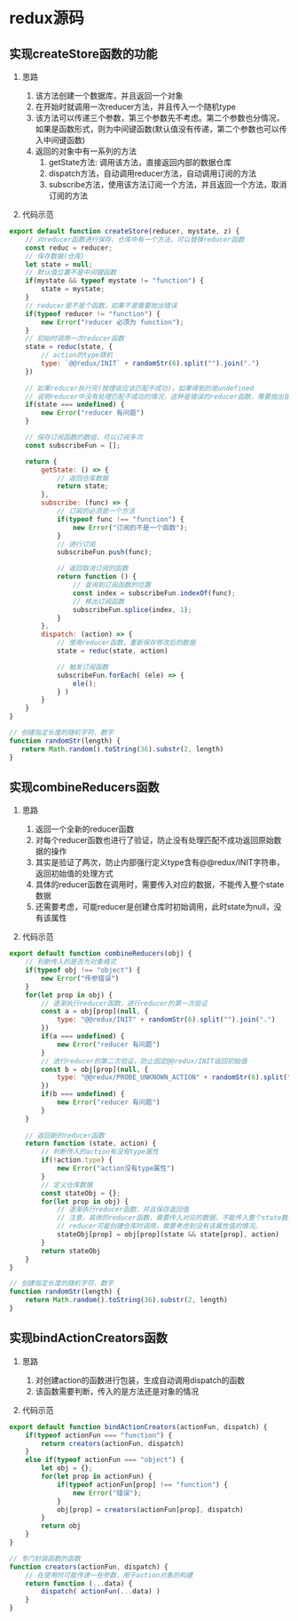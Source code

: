 # redux源码

## 实现createStore函数的功能

1. 思路
   1) 该方法创建一个数据库，并且返回一个对象
   2) 在开始时就调用一次reducer方法，并且传入一个随机type
   3) 该方法可以传递三个参数，第三个参数先不考虑。第二个参数也分情况，如果是函数形式，则为中间键函数(默认值没有传递，第二个参数也可以传入中间键函数)
   4) 返回的对象中有一系列的方法
      1) getState方法: 调用该方法，直接返回内部的数据仓库
      2) dispatch方法，自动调用reducer方法，自动调用订阅的方法
      3) subscribe方法，使用该方法订阅一个方法，并且返回一个方法，取消订阅的方法


2. 代码示范
```js
export default function createStore(reducer, mystate, z) {
    // 对reducer函数进行保存，仓库中有一个方法，可以替换reducer函数
    const reduc = reducer;
    // 保存数据(仓库)
    let state = null;
    // 默认值位置不是中间键函数
    if(mystate && typeof mystate != "function") {
        state = mystate;
    }
    // reducer是不是个函数，如果不是需要抛出错误
    if(typeof reducer != "function") {
        new Error("reducer 必须为 function");
    }
    // 初始时调用一次reducer函数
    state = reduc(state, {
        // action的type随机
        type: `@@redux/INIT` + randomStr(6).split("").join(".")
    })
    
    // 如果reducer执行完(按理说应该匹配不成功)，如果得到的是undefined
    // 说明reducer中没有处理匹配不成功的情况，这种是错误的reducer函数，需要抛出错误
    if(state === undefined) {
        new Error("reducer 有问题")
    }

    // 保存订阅函数的数组，可以订阅多次
    const subscribeFun = [];

    return {
        getState: () => {
            // 返回仓库数据
            return state;
        },
        subscribe: (func) => {
            // 订阅的必须是一个方法
            if(typeof func !== "function") {
                new Error("订阅的不是一个函数");
            }
            // 进行订阅
            subscribeFun.push(func);

            // 返回取消订阅的函数
            return function () {
                // 查询到订阅函数的位置
                const index = subscribeFun.indexOf(func);
                // 移出订阅函数
                subscribeFun.splice(index, 1);
            }
        },
        dispatch: (action) => {
            // 使用reducer函数，重新保存修改后的数据
            state = reduc(state, action)

            // 触发订阅函数
            subscribeFun.forEach( (ele) => {
                ele();
            } )
        }
    }
}

// 创建指定长度的随机字符、数字
function randomStr(length) {
   return Math.random().toString(36).substr(2, length)
}
```


## 实现combineReducers函数

1. 思路
    1) 返回一个全新的reducer函数
    2) 对每个reducer函数也进行了验证，防止没有处理匹配不成功返回原始数据的操作
    3) 其实是验证了两次，防止内部强行定义type含有@@redux/INIT字符串，返回初始值的处理方式
    4) 具体的reducer函数在调用时，需要传入对应的数据，不能传入整个state数据
    5) 还需要考虑，可能reducer是创建仓库时初始调用，此时state为null，没有该属性
       

2. 代码示范
```js
export default function combineReducers(obj) {
    // 判断传入的是否为对象格式
    if(typeof obj !== "object") {
        new Error("传参错误")
    }
    for(let prop in obj) {
        // 逐渐执行reducer函数，进行reducer的第一次验证
        const a = obj[prop](null, {
            type: "@@redux/INIT" + randomStr(6).split("").join(".")
        })
        if(a === undefined) {
            new Error("reducer 有问题")
        }
        // 进行reducer的第二次验证，防止固定@@redux/INIT返回初始值
        const b = obj[prop](null, {
            type: "@@redux/PROBE_UNKNOWN_ACTION" + randomStr(6).split("").join(".")
        })
        if(b === undefined) {
            new Error("reducer 有问题")
        }
    }
    
    // 返回新的reducer函数
    return function (state, action) {
        // 判断传入的action有没有type属性
        if(!action.type) {
            new Error("action没有type属性")
        }
        // 定义仓库数据
        const stateObj = {};
        for(let prop in obj) {
            // 逐渐执行reducer函数，并且保存返回值
            // 注意，具体的reducer函数，需要传入对应的数据，不能传入整个state数据
            // reducer可能创建仓库时调用，需要考虑到没有该属性值的情况。
            stateObj[prop] = obj[prop](state && state[prop], action)
        }
        return stateObj
    }
}

// 创建指定长度的随机字符、数字
function randomStr(length) {
    return Math.random().toString(36).substr(2, length)
}
```    


## 实现bindActionCreators函数

1. 思路
   1) 对创建action的函数进行包装，生成自动调用dispatch的函数
   2) 该函数需要判断，传入的是方法还是对象的情况


2. 代码示范
```js
export default function bindActionCreators(actionFun, dispatch) {
    if(typeof actionFun === "function") {
        return creators(actionFun, dispatch)
    }
    else if(typeof actionFun === "object") {
        let obj = {};
        for(let prop in actionFun) {
            if(typeof actionFun[prop] !== "function") {
                new Error("错误");
            }
            obj[prop] = creators(actionFun[prop], dispatch)
        }
        return obj
    }
}

// 专门封装函数的函数
function creators(actionFun, dispatch) {
    // 在使用时可能传递一些参数，用于action对象的构建
    return function (...data) {
        dispatch( actionFun(...data) )
    }
}
```



